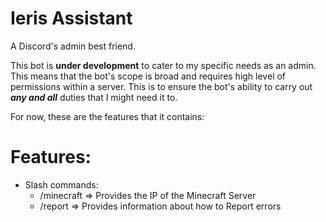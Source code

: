 Ieris Assistant
===============
A Discord's admin best friend.

This bot is **under development** to cater to my specific needs as an admin.
This means that the bot's scope is broad and requires high level of permissions
within a server. This is to ensure the bot's ability to carry out
***any and all*** duties that I might need it to.

For now, these are the features that it contains:

# Features:

* Slash commands:
  * /minecraft => Provides the IP of the Minecraft Server
  * /report => Provides information about how to Report errors

